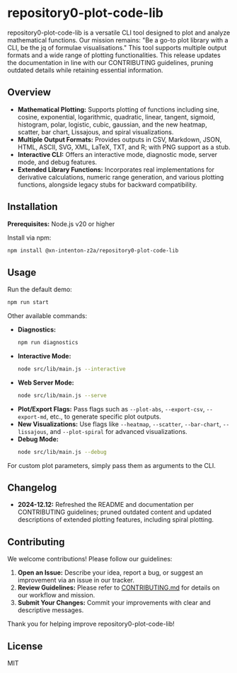 # repository0-plot-code-lib

repository0-plot-code-lib is a versatile CLI tool designed to plot and analyze mathematical functions. Our mission remains: "Be a go-to plot library with a CLI, be the jq of formulae visualisations." This tool supports multiple output formats and a wide range of plotting functionalities. This release updates the documentation in line with our CONTRIBUTING guidelines, pruning outdated details while retaining essential information.

## Overview

- **Mathematical Plotting:**
  Supports plotting of functions including sine, cosine, exponential, logarithmic, quadratic, linear, tangent, sigmoid, histogram, polar, logistic, cubic, gaussian, and the new heatmap, scatter, bar chart, Lissajous, and spiral visualizations.
- **Multiple Output Formats:**
  Provides outputs in CSV, Markdown, JSON, HTML, ASCII, SVG, XML, LaTeX, TXT, and R; with PNG support as a stub.
- **Interactive CLI:**
  Offers an interactive mode, diagnostic mode, server mode, and debug features.
- **Extended Library Functions:**
  Incorporates real implementations for derivative calculations, numeric range generation, and various plotting functions, alongside legacy stubs for backward compatibility.

## Installation

**Prerequisites:** Node.js v20 or higher

Install via npm:

```bash
npm install @xn-intenton-z2a/repository0-plot-code-lib
```

## Usage

Run the default demo:

```bash
npm run start
```

Other available commands:

- **Diagnostics:**
  ```bash
  npm run diagnostics
  ```
- **Interactive Mode:**
  ```bash
  node src/lib/main.js --interactive
  ```
- **Web Server Mode:**
  ```bash
  node src/lib/main.js --serve
  ```
- **Plot/Export Flags:**
  Pass flags such as `--plot-abs`, `--export-csv`, `--export-md`, etc., to generate specific plot outputs.
- **New Visualizations:**
  Use flags like `--heatmap`, `--scatter`, `--bar-chart`, `--lissajous`, and `--plot-spiral` for advanced visualizations.
- **Debug Mode:**
  ```bash
  node src/lib/main.js --debug
  ```

For custom plot parameters, simply pass them as arguments to the CLI.

## Changelog

- **2024-12.12:** Refreshed the README and documentation per CONTRIBUTING guidelines; pruned outdated content and updated descriptions of extended plotting features, including spiral plotting.

## Contributing

We welcome contributions! Please follow our guidelines:

1. **Open an Issue:** Describe your idea, report a bug, or suggest an improvement via an issue in our tracker.
2. **Review Guidelines:** Please refer to [CONTRIBUTING.md](./CONTRIBUTING.md) for details on our workflow and mission.
3. **Submit Your Changes:** Commit your improvements with clear and descriptive messages.

Thank you for helping improve repository0-plot-code-lib!

## License

MIT
